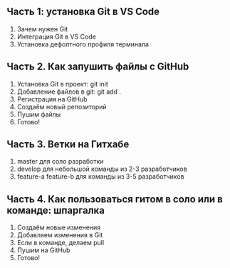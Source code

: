 ## Часть 1: установка Git в VS Code
1. Зачем нужен Git
2. Интеграция Git в VS Code
3. Установка дефолтного профиля терминала 

## Часть 2. Как запушить файлы с GitHub
1. Установка Git в проект: git init
2. Добавление файлов в git: git add .
3. Регистрация на GitHub
4. Создаём новый репозиторий
5. Пушим файлы
6. Готово! 


## Часть 3. Ветки на Гитхабе
1. master для соло разработки
2. develop для небольшой команды из 2-3 разработчиков
3. feature-a feature-b для команды из 3-5 разработчиков


## Часть 4. Как пользоваться гитом в соло или в команде: шпаргалка
1. Создаём новые изменения
2. Добавляем изменения в Git
3. Если в команде, делаем pull
4. Пушим на GitHub
5. Готово!